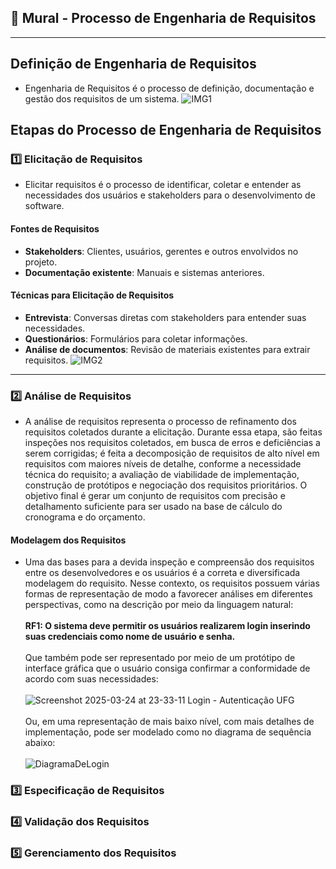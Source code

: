 ## 🎯 Mural - Processo de Engenharia de Requisitos
---
## Definição de Engenharia de Requisitos
- Engenharia de Requisitos é o processo de definição,
documentação e gestão dos requisitos de um sistema.
  ![IMG1](https://engsoftmoderna.info/figs/cap3/requisitos.svg)

## Etapas do Processo de Engenharia de Requisitos

### 1️⃣ Elicitação de Requisitos
- Elicitar requisitos é o processo de identificar, coletar e entender as necessidades dos usuários e stakeholders para o desenvolvimento de software.
#### Fontes de Requisitos
- **Stakeholders**: Clientes, usuários, gerentes e outros envolvidos no projeto.
- **Documentação existente**: Manuais e sistemas anteriores.

#### Técnicas para Elicitação de Requisitos
- **Entrevista**: Conversas diretas com stakeholders para entender suas necessidades.
- **Questionários**: Formulários para coletar informações.
- **Análise de documentos**: Revisão de materiais existentes para extrair requisitos.
  ![IMG2](https://slideplayer.com.br/slide/2262775/8/images/19/T%C3%A9cnicas+Espec%C3%ADficas+de+Elicita%C3%A7%C3%A3o.jpg)

<hr/>

### 2️⃣ Análise de Requisitos
- A análise de requisitos representa o processo de refinamento dos requisitos coletados durante a elicitação. Durante essa etapa, são feitas inspeções nos requisitos coletados, em busca de erros e deficiências a serem corrigidas; é feita a decomposição de requisitos de alto nível em requisitos com maiores níveis de detalhe, conforme a necessidade técnica do requisito; a avaliação de viabilidade de implementação, construção de protótipos e negociação dos requisitos prioritários. O objetivo final é gerar um conjunto de requisitos com precisão e detalhamento suficiente para ser usado na base de cálculo do cronograma e do orçamento.

#### Modelagem dos Requisitos
- Uma das bases para a devida inspeção e compreensão dos requisitos entre os desenvolvedores e os usuários é a correta e diversificada modelagem do requisito. Nesse contexto, os requisitos possuem várias formas de representação de modo a favorecer análises em diferentes perspectivas, como na descrição por meio da linguagem natural:
<br/><br/>
**RF1: O sistema deve permitir os usuários realizarem login inserindo suas credenciais como nome de usuário e senha.**
<br/><br/>
Que também pode ser representado por meio de um protótipo de interface gráfica que o usuário consiga confirmar a conformidade de acordo com suas necessidades:
<br/><br/>
![Screenshot 2025-03-24 at 23-33-11 Login - Autenticação UFG](https://github.com/user-attachments/assets/d3bb51e3-5abc-4ad7-b2d4-82866d55a7b5)
<br/><br/>
Ou, em uma representação de mais baixo nível, com mais detalhes de implementação, pode ser modelado como no diagrama de sequência abaixo:
<br/><br/>
![DiagramaDeLogin](https://github.com/user-attachments/assets/aada078b-08d3-4063-89ed-8979f69e23c7)



### 3️⃣ Especificação de Requisitos

### 4️⃣ Validação dos Requisitos

### 5️⃣ Gerenciamento dos Requisitos
